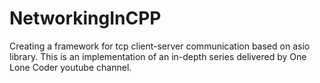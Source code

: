 # NetworkingInCPP
Creating a framework for tcp client-server communication based on asio library.
This is an implementation of an in-depth series delivered by One Lone Coder youtube channel.
